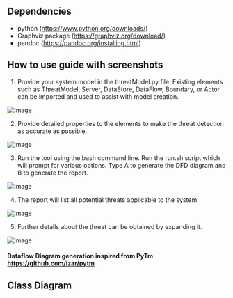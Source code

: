 ## Dependencies

- python (https://www.python.org/downloads/)
- Graphviz package (https://graphviz.org/download/)
- pandoc (https://pandoc.org/installing.html)

## How to use guide with screenshots

1. Provide your system model in the threatModel.py file. Existing elements such as ThreatModel, Server, DataStore, DataFlow, Boundary, or Actor can be imported and used to assist with model creation.

![image](https://user-images.githubusercontent.com/43823689/231517795-69fb913d-55b7-454c-87e3-8a95b82ce949.png)

2. Provide detailed properties to the elements to make the threat detection as accurate as possible.

![image](https://user-images.githubusercontent.com/43823689/231517842-ac2bafc4-bf10-4ff1-9790-72a462e08f17.png)

3. Run the tool using the bash command line. Run the run.sh script which will prompt for various options. Type A to generate the DFD diagram and B to generate the report.

![image](https://user-images.githubusercontent.com/43823689/231517877-026d6dcb-9dcf-45ea-8d99-5150d2e565f6.png)

4. The report will list all potential threats applicable to the system.

![image](https://user-images.githubusercontent.com/43823689/231517916-6e18f569-9083-4d1e-9d36-39ad7825b042.png)

5. Further details about the threat can be obtained by expanding it.

![image](https://user-images.githubusercontent.com/43823689/231517947-5eaad955-6192-47e1-89d2-9ba5bfb6fa16.png)

#### Dataflow Diagram generation inspired from PyTm https://github.com/izar/pytm

## Class Diagram



